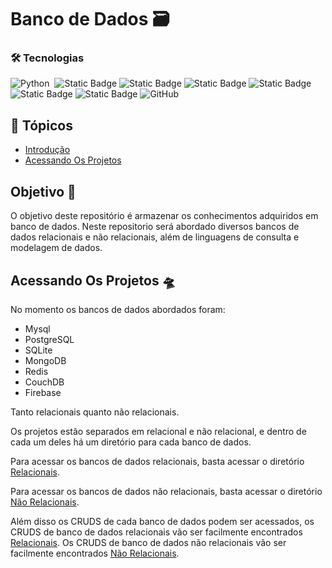 # Banco de Dados 🗃️

### 🛠 Tecnologias

![Python](https://img.shields.io/badge/-Python-05122A?style=flat&logo=python)&nbsp;
![Static Badge](https://img.shields.io/badge/MySQL-05122A?style=flat&logo=mysql&logoColor=blue)
![Static Badge](https://img.shields.io/badge/PostgreSQL-05122A?style=flat&logo=postgresql&logoColor=blue)
![Static Badge](https://img.shields.io/badge/SQLite-05122A?style=flat&logo=sqlite&logoColor=blue)
![Static Badge](https://img.shields.io/badge/MongoDB-05122A?style=flat&logo=mongodb&logoColor=green)
![Static Badge](https://img.shields.io/badge/Redis-05122A?style=flat&logo=redis&logoColor=red)
![Static Badge](https://img.shields.io/badge/CouchDB-05122A?style=plastic&logo=apachecouchdb&logoColor=red)
![GitHub](https://img.shields.io/badge/-GitHub-05122A?style=flat&logo=github)&nbsp;

## 🏁 Tópicos

- [Introdução](#objetivo-🚀)
- [Acessando Os Projetos](#acessando-os-projetos-🛸)


## Objetivo 🚀

O objetivo deste repositório é armazenar os conhecimentos adquiridos em  banco de dados. Neste repositorio será abordado diversos bancos de dados relacionais e não relacionais, além de linguagens de consulta e modelagem de dados.


## Acessando Os Projetos 🛸

No momento os bancos de dados abordados foram:

- Mysql
- PostgreSQL
- SQLite
- MongoDB
- Redis
- CouchDB
- Firebase

Tanto relacionais quanto não relacionais.

Os projetos estão separados em relacional e não relacional, e dentro de cada um deles há um diretório para cada banco de dados.

Para acessar os bancos de dados relacionais, basta acessar o diretório [Relacionais](/Banco%20de%20Dados%20Relacionais/README.md).

Para acessar os bancos de dados não relacionais, basta acessar o diretório [Não Relacionais](/Não%20Relacionais/README.md).

Além disso os CRUDS de cada banco de dados podem ser acessados, os CRUDS de banco de dados relacionais vão ser facilmente encontrados
[Relacionais](/Banco%20de%20Dados%20Relacionais/README.md). Os CRUDS de banco de dados não relacionais vão ser facilmente encontrados
[Não Relacionais](/Não%20Relacionais/README.md). 